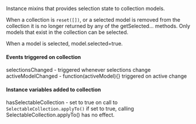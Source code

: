 Instance mixins that provides selection state to collection models.

When a collection is `reset([])`, or a selected model is removed from the collection it is no longer returned
by any of the getSelected... methods.  Only models that exist in the collection can be selected.

When a model is selected, model.selected=true.

#### Events triggered on collection

  selectionsChanged       - triggered whenever selections change
  activeModelChanged      - function(activeModel){} triggered on active change

#### Instance variables added to collection
  
  hasSelectableCollection  - set to true on call to `SelectableCollection.applyTo()`  if set to true,
    calling SelectableCollection.applyTo() has no effect. 
    

